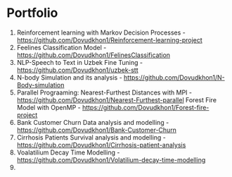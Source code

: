 # Portfolio
1. Reinforcement learning with Markov Decision Processes - https://github.com/Dovudkhon1/Reinforcement-learning-project
2. Feelines Classification Model - https://github.com/Dovudkhon1/FelinesClassification
3. NLP-Speech to Text in Uzbek Fine Tuning - https://github.com/Dovudkhon1/uzbek-stt
4. N-body Simulation and its analysis - https://github.com/Dovudkhon1/N-Body-simulation
5. Parallel Prograaming:
     Nearest-Furthest Distances with MPI - https://github.com/Dovudkhon1/Nearest-Furthest-parallel
     Forest Fire Model with OpenMP - https://github.com/Dovudkhon1/Forest-fire-project
6. Bank Customer Churn Data analysis and modelling - https://github.com/Dovudkhon1/Bank-Customer-Churn
7. Cirrhosis Patients Survival analysis and modelling - https://github.com/Dovudkhon1/Cirrhosis-patient-analysis
8. Voalatilium Decay Time Modelling - https://github.com/Dovudkhon1/Volatilium-decay-time-modelling
9. 
